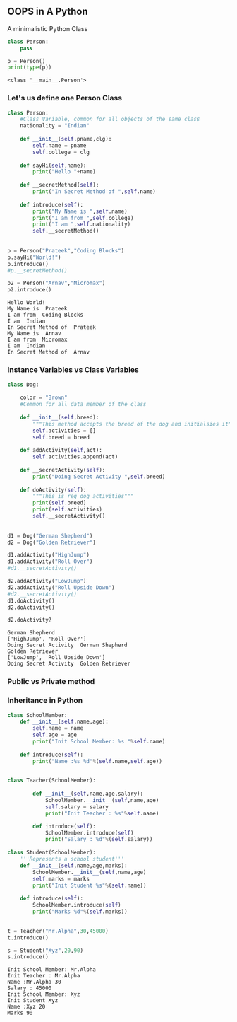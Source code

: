 
## OOPS in A Python
A minimalistic Python Class




```python
class Person:
    pass

p = Person()
print(type(p))
```

    <class '__main__.Person'>
    

### Let's us define one Person Class


```python
class Person:
    #Class Variable, common for all objects of the same class
    nationality = "Indian"
    
    def __init__(self,pname,clg):
        self.name = pname
        self.college = clg
    
    def sayHi(self,name):
        print("Hello "+name)
        
    def __secretMethod(self):
        print("In Secret Method of ",self.name)
    
    def introduce(self):
        print("My Name is ",self.name)
        print("I am from ",self.college)
        print("I am ",self.nationality)
        self.__secretMethod()
        
        
p = Person("Prateek","Coding Blocks")
p.sayHi("World!")
p.introduce()
#p.__secretMethod()

p2 = Person("Arnav","Micromax")
p2.introduce()


```

    Hello World!
    My Name is  Prateek
    I am from  Coding Blocks
    I am  Indian
    In Secret Method of  Prateek
    My Name is  Arnav
    I am from  Micromax
    I am  Indian
    In Secret Method of  Arnav
    

### Instance Variables vs Class Variables


```python
class Dog:
    
    color = "Brown"
    #Common for all data member of the class 
  
    def __init__(self,breed):
        """This method accepts the breed of the dog and initialsies it"""
        self.activities = []
        self.breed = breed
    
    def addActivity(self,act):
        self.activities.append(act)
        
    def __secretActivity(self):
        print("Doing Secret Activity ",self.breed)
        
    def doActivity(self):
        """This is reg dog activities"""
        print(self.breed)
        print(self.activities)
        self.__secretActivity()
        
        
d1 = Dog("German Shepherd")
d2 = Dog("Golden Retriever")

d1.addActivity("HighJump")
d1.addActivity("Roll Over")
#d1.__secretActivity()

d2.addActivity("LowJump")
d2.addActivity("Roll Upside Down")
#d2.__secretActivity()
d1.doActivity()
d2.doActivity()

d2.doActivity?


```

    German Shepherd
    ['HighJump', 'Roll Over']
    Doing Secret Activity  German Shepherd
    Golden Retriever
    ['LowJump', 'Roll Upside Down']
    Doing Secret Activity  Golden Retriever
    

### Public vs Private method

### Inheritance in Python


```python
class SchoolMember:
    def __init__(self,name,age):
        self.name = name
        self.age = age
        print("Init School Member: %s "%self.name)
        
    def introduce(self):
        print("Name :%s %d"%(self.name,self.age))
        

class Teacher(SchoolMember):
       
        def __init__(self,name,age,salary):
            SchoolMember.__init__(self,name,age)
            self.salary = salary
            print("Init Teacher : %s"%self.name)

        def introduce(self):
            SchoolMember.introduce(self)
            print("Salary : %d"%(self.salary))
            
class Student(SchoolMember):
    '''Represents a school student'''
    def __init__(self,name,age,marks):
        SchoolMember.__init__(self,name,age)
        self.marks = marks
        print("Init Student %s"%(self.name))
        
    def introduce(self):
        SchoolMember.introduce(self)
        print("Marks %d"%(self.marks))
    

t = Teacher("Mr.Alpha",30,45000)
t.introduce()

s = Student("Xyz",20,90)
s.introduce()

```

    Init School Member: Mr.Alpha 
    Init Teacher : Mr.Alpha
    Name :Mr.Alpha 30
    Salary : 45000
    Init School Member: Xyz 
    Init Student Xyz
    Name :Xyz 20
    Marks 90
    
